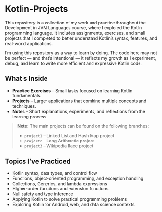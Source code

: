 # Kotlin-Projects

This repository is a collection of my work and practice throughout the Development in JVM Languages course, where I explored the Kotlin programming language. It includes assignments, exercises, and small projects that I completed to better understand Kotlin’s syntax, features, and real-world applications.

I’m using this repository as a way to learn by doing. The code here may not be perfect — and that’s intentional — it reflects my growth as I experiment, debug, and learn to write more efficient and expressive Kotlin code.

## What’s Inside

- **Practice Exercises** – Small tasks focused on learning Kotlin fundamentals.  
- **Projects** – Larger applications that combine multiple concepts and techniques.  
- **Notes** – Short explanations, experiments, and reflections from the learning process.  

> **Note:** The main projects can be found on the following branches:  
> - `project1` – Linked List and Hash Map project  
> - `project2` – Long Arithmetic project  
> - `project3` – Wikipedia Race project  

## Topics I’ve Practiced

- Kotlin syntax, data types, and control flow  
- Functions, object-oriented programming, and exception handling  
- Collections, Generics, and lambda expressions  
- Higher-order functions and extension functions  
- Null safety and type inference  
- Applying Kotlin to solve practical programming problems  
- Exploring Kotlin for Android, web, and data science contexts
